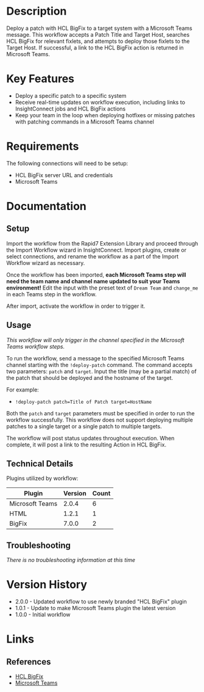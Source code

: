 # Description

Deploy a patch with HCL BigFix to a target system with a Microsoft Teams message. This workflow accepts a Patch Title and Target Host, searches HCL BigFix for relevant fixlets, and attempts to deploy those fixlets to the Target Host. If successful, a link to the HCL BigFix action is returned in Microsoft Teams.

# Key Features

* Deploy a specific patch to a specific system
* Receive real-time updates on workflow execution, including links to InsightConnect jobs and HCL BigFix actions
* Keep your team in the loop when deploying hotfixes or missing patches with patching commands in a Microsoft Teams channel

# Requirements

The following connections will need to be setup: 

* HCL BigFix server URL and credentials
* Microsoft Teams

# Documentation

## Setup

Import the workflow from the Rapid7 Extension Library and proceed through the Import Workflow wizard in InsightConnect. Import plugins, create or select connections, and rename the workflow as a part of the Import Workflow wizard as necessary.

Once the workflow has been imported, **each Microsoft Teams step will need the team name and channel name updated to suit your Teams environment!** Edit the input with the preset text of `Dream Team` and `change_me` in each Teams step in the workflow.

After import, activate the workflow in order to trigger it.

## Usage

*This workflow will only trigger in the channel specified in the Microsoft Teams workflow steps.*

To run the workflow, send a message to the specified Microsoft Teams channel starting with the `!deploy-patch` command. The command accepts two parameters: `patch` and `target`. Input the title (may be a partial match) of the patch that should be deployed and the hostname of the target.

For example:
* `!deploy-patch patch=Title of Patch target=HostName`

Both the `patch` and `target` parameters must be specified in order to run the workflow successfully. This workflow does not support deploying multiple patches to a single target or a single patch to multiple targets.

The workflow will post status updates throughout execution. When complete, it will post a link to the resulting Action in HCL BigFix.

## Technical Details

Plugins utilized by workflow:

|Plugin|Version|Count|
|----|----|--------|
|Microsoft Teams|2.0.4|6|
|HTML|1.2.1|1|
|BigFix|7.0.0|2|

## Troubleshooting

_There is no troubleshooting information at this time_

# Version History

* 2.0.0 - Updated workflow to use newly branded "HCL BigFix" plugin
* 1.0.1 - Update to make Microsoft Teams plugin the latest version 
* 1.0.0 - Initial workflow

# Links

## References

* [HCL BigFix](https://bigfix.com)
* [Microsoft Teams](https://www.microsoft.com/en-us/microsoft-365/microsoft-teams/group-chat-software)
